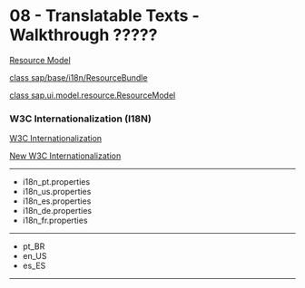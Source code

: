 
# 08 - Translatable Texts - Walkthrough  ?????

[Resource Model](https://sapui5.hana.ondemand.com/#/topic/91f122a36f4d1014b6dd926db0e91070.html%23loio91f122a36f4d1014b6dd926db0e91070)

[class sap/base/i18n/ResourceBundle](https://sapui5.hana.ondemand.com/#/api/module:sap/base/i18n/ResourceBundle)

[class sap.ui.model.resource.ResourceModel](https://sapui5.hana.ondemand.com/#/api/sap.ui.model.resource.ResourceModel)


### W3C Internationalization (I18N)

[W3C Internationalization](https://www.w3.org/International/O-charset-lang.html)

[New W3C Internationalization](https://www.w3.org/International/)

---

- i18n_pt.properties
- i18n_us.properties
- i18n_es.properties
- i18n_de.properties
- i18n_fr.properties

---

- pt_BR
- en_US
- es_ES

---

